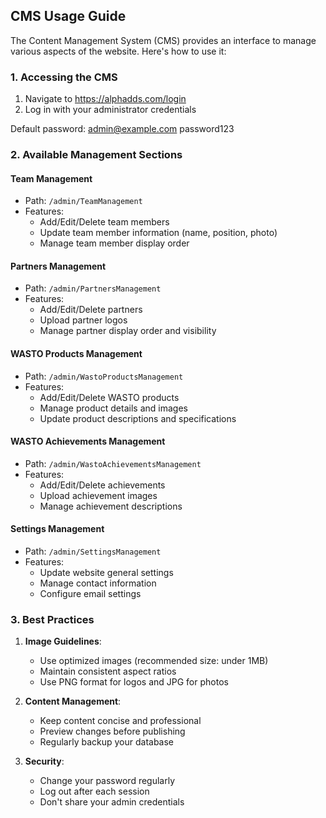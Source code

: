 
## CMS Usage Guide

The Content Management System (CMS) provides an interface to manage various aspects of the website. Here's how to use it:

### 1. Accessing the CMS

1. Navigate to https://alphadds.com/login
2. Log in with your administrator credentials

Default password:
admin@example.com
password123

### 2. Available Management Sections

#### Team Management
- Path: `/admin/TeamManagement`
- Features:
  - Add/Edit/Delete team members
  - Update team member information (name, position, photo)
  - Manage team member display order

#### Partners Management
- Path: `/admin/PartnersManagement`
- Features:
  - Add/Edit/Delete partners
  - Upload partner logos
  - Manage partner display order and visibility

#### WASTO Products Management
- Path: `/admin/WastoProductsManagement`
- Features:
  - Add/Edit/Delete WASTO products
  - Manage product details and images
  - Update product descriptions and specifications

#### WASTO Achievements Management
- Path: `/admin/WastoAchievementsManagement`
- Features:
  - Add/Edit/Delete achievements
  - Upload achievement images
  - Manage achievement descriptions

#### Settings Management
- Path: `/admin/SettingsManagement`
- Features:
  - Update website general settings
  - Manage contact information
  - Configure email settings

### 3. Best Practices

1. **Image Guidelines**:
   - Use optimized images (recommended size: under 1MB)
   - Maintain consistent aspect ratios
   - Use PNG format for logos and JPG for photos

2. **Content Management**:
   - Keep content concise and professional
   - Preview changes before publishing
   - Regularly backup your database

3. **Security**:
   - Change your password regularly
   - Log out after each session
   - Don't share your admin credentials